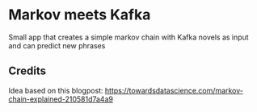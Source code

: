 # Markov meets Kafka
Small app that creates a simple markov chain with Kafka novels as input and can predict new phrases


## Credits
Idea based on this blogpost: https://towardsdatascience.com/markov-chain-explained-210581d7a4a9
